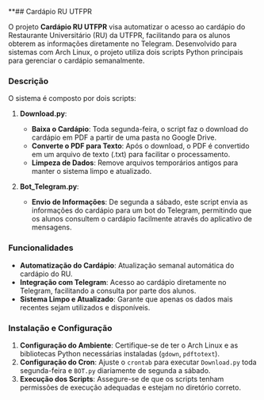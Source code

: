 **## Cardápio RU UTFPR

O projeto **Cardápio RU UTFPR** visa automatizar o acesso ao cardápio do Restaurante Universitário (RU) da UTFPR, facilitando para os alunos obterem as informações diretamente no Telegram. Desenvolvido para sistemas com Arch Linux, o projeto utiliza dois scripts Python principais para gerenciar o cardápio semanalmente.

### Descrição

O sistema é composto por dois scripts:

1. **Download.py**:
   - **Baixa o Cardápio**: Toda segunda-feira, o script faz o download do cardápio em PDF a partir de uma pasta no Google Drive.
   - **Converte o PDF para Texto**: Após o download, o PDF é convertido em um arquivo de texto (.txt) para facilitar o processamento.
   - **Limpeza de Dados**: Remove arquivos temporários antigos para manter o sistema limpo e atualizado.

2. **Bot_Telegram.py**:
   - **Envio de Informações**: De segunda a sábado, este script envia as informações do cardápio para um bot do Telegram, permitindo que os alunos consultem o cardápio facilmente através do aplicativo de mensagens.

### Funcionalidades

- **Automatização do Cardápio**: Atualização semanal automática do cardápio do RU.
- **Integração com Telegram**: Acesso ao cardápio diretamente no Telegram, facilitando a consulta por parte dos alunos.
- **Sistema Limpo e Atualizado**: Garante que apenas os dados mais recentes sejam utilizados e disponíveis.

### Instalação e Configuração

1. **Configuração do Ambiente**: Certifique-se de ter o Arch Linux e as bibliotecas Python necessárias instaladas (`gdown`, `pdftotext`).
2. **Configuração do Cron**: Ajuste o `crontab` para executar `Download.py` toda segunda-feira e `BOT.py` diariamente de segunda a sábado.
3. **Execução dos Scripts**: Assegure-se de que os scripts tenham permissões de execução adequadas e estejam no diretório correto.
